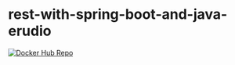 # rest-with-spring-boot-and-java-erudio

[![Docker Hub Repo](https://img.shields.io/docker/pulls/art3303/rest-with-spring-boot-erudio.svg)](https://hub.docker.com/repository/docker/art3303/rest-with-spring-boot-erudio)
